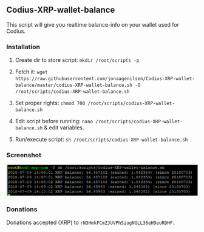 ## Codius-XRP-wallet-balance
This script will give you realtime balance-info on your wallet used for Codius.

### Installation
1. Create dir to store script: `mkdir /root/scripts -p`

2. Fetch it: `wget https://raw.githubusercontent.com/jonaagenilsen/Codius-XRP-wallet-balance/master/codius-XRP-wallet-balance.sh -O /root/scripts/codius-XRP-wallet-balance.sh`

3. Set proper rights: `chmod 700 /root/scripts/codius-XRP-wallet-balance.sh`

4. Edit script before running: `nano /root/scripts/codius-XRP-wallet-balance.sh` & edit variables.

5. Run/execute script: `sh /root/scripts/codius-XRP-wallet-balance.sh`

### Screenshot
![screen](https://github.com/jonaagenilsen/Codius-XRP-wallet-balance/blob/master/codius-XRP-wallet-balance.png)

### Donations
Donations accepted (XRP) to `rN3HmkFCmZJUVPhSiugNGLL36eH9euRDHF`.



